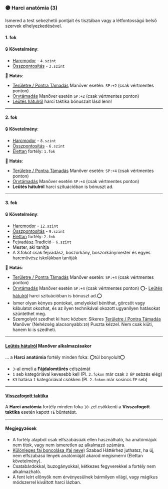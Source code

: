 ### 🟣 Harci anatómia (3)

Ismered a test sebezhető pontjait és tisztában vagy a létfontosságú belső szervek elhelyezkedésével.
#### 1. fok

🔒 **Követelmény**:
- [Harcmodor](../kepzettsegek/harcmodor.md) - `4.szint`
- [Összpontosítás](../kepzettsegek/osszpontositas.md) - `3.szint`

🌟 **Hatás**:
- [Területre / Pontra Támadás](../065_05_altalanos_manoverek.md#területre--pontra-támadás) Manőver esetén:  `SP:+2` (csak vértmentes ponton)
- [Orvtámadás](../065_05_altalanos_manoverek.md#orvtámadás) Manőver esetén `SP:+2` (csak vértmentes ponton)
- [Leütés hátulról](../065_05_altalanos_manoverek.md#le%C3%BCt%C3%A9s-h%C3%A1tulr%C3%B3l) harci taktika bónuszait lásd lenn!

---
#### 2. fok

🔒 **Követelmény**:
- [Harcmodor](../kepzettsegek/harcmodor.md) - `8.szint`
- [Összpontosítás](../kepzettsegek/osszpontositas.md) - `6.szint`
- [Élettan](../fortelyok.altalanos/elettan.md) fortély: `1.fok`

🌟 **Hatás**:
- [Területre / Pontra Támadás](../065_05_altalanos_manoverek.md#területre--pontra-támadás) Manőver esetén:  `SP:+4` (csak vértmentes ponton)
- [Orvtámadás](../065_05_altalanos_manoverek.md#orvtámadás) Manőver esetén `SP:+4` (csak vértmentes ponton)
- **Leütés hátulról** harci szituációban is bónuszt ad.

---
#### 3. fok

🔒 **Követelmény**:
- [Harcmodor](../kepzettsegek/harcmodor.md) - `12.szint`
- [Összpontosítás](../kepzettsegek/osszpontositas.md) - `9.szint`
- [Élettan](../fortelyok.altalanos/elettan.md) fortély: `2.fok`
- [Fejvadász Tradíció](../053_02_fejvadasz_tradicio.md) - `6.szint`
- Mester, aki tanítja
- A 3.fokot csak fejvadász, boszorkány, boszorkánymester és egyes harcművész iskolákban tanítják

🌟 **Hatás**:
- [Területre / Pontra Támadás](../065_05_altalanos_manoverek.md#területre--pontra-támadás) Manőver esetén:  `SP:+4` (csak vértmentes ponton)
- [Orvtámadás](../065_05_altalanos_manoverek.md#orvtámadás) Manőver esetén `SP:+4` (csak vértmentes ponton)
⭕- [Leütés hátulról](../065_05_altalanos_manoverek.md#le%C3%BCt%C3%A9s-h%C3%A1tulr%C3%B3l) harci szituációban is bónuszt ad.⭕
- Ismer olyan kényes pontokat, amelyekkel béníthat, görcsöt vagy kábulatot okozhat, és az ilyen technikával okozott ugyanilyen hatásokat szüntethet meg.
- Szemgolyót szedhet ki harc közben: Sikeres [Területre / Pontra Támadás](../065_05_altalanos_manoverek.md#területre--pontra-támadás) Manőver (Nehézség alacsonyabb:`10`) Puszta kézzel. Nem csak kiüti, hanem ki is szedheti.

---
#### [Leütés hátulról](../065_05_altalanos_manoverek.md#le%C3%BCt%C3%A9s-h%C3%A1tulr%C3%B3l) Manőver alkalmazásakor

... a **Harci anatómia** fortély minden foka: ⭕túl bonyolult⭕
- `3`-al emeli a **Fájdalomtűrés** célszámát
- `1` seb kategóriával kevesebb kell (Pl. `2.fokon` már csak `3 ÉP` sebzés elég)
- `K3` hatása `1` kategóriával csökken (Pl. `2.fokon` már sosincs `ÉP` seb)

---
#### [Visszafogott taktika](../064_02_harci_taktikak.md#visszafogott-taktika)

A **Harci anatómia** fortély minden foka `10`-zel csökkenti a **Visszafogott taktika** esetén kapott `TÉ` büntetést.

---
#### Megjegyzések

- A fortély alapból csak elfszabásúak ellen használható, ha anatómiájuk nem titok, vagy nem ismeretlen az alkalmazó számára.
- [Különleges faj boncolása (faj neve)](../hatterek.szabad/kulonleges_faj_boncolasa.md) Szabad Háttérhez juthatsz, ha új, nem elfszabású lények anatómiáját akarod megismerni (Élettan követelmény).
- Csatabárdokkal, buzogányokkal, kétkezes fegyverekkel a fortély nem alkalmazható.
- A fent leírt előnyök nem érvényesülnek bármilyen világi, vagy mágikus módszerrel kiváltott harci lázban.
